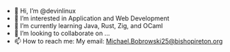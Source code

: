 - 👋 Hi, I’m @devinlinux
- 👀 I’m interested in Application and Web Development
- 🌱 I’m currently learning Java, Rust, Zig, and OCaml
- 💞️ I’m looking to collaborate on ...
- 📫 How to reach me: My email: Michael.Bobrowski25@bishopireton.org

<!---
devinlinux/devinlinux is a ✨ special ✨ repository because its `README.md` (this file) appears on your GitHub profile.
You can click the Preview link to take a look at your changes.
--->
